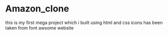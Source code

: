 # Amazon_clone
this is my first mega project which i built using html and css
icons has been taken from font awsome website
